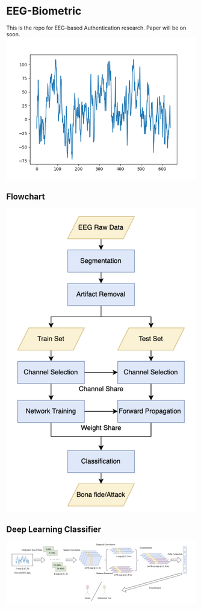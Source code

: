# EEG-Biometric
This is the repo for EEG-based Authentication research. Paper will be on soon.
![signal](https://github.com/BKAUTO/EEG-Biometric/blob/main/codes/util/test.png)

## Flowchart 
![flowchart](https://github.com/BKAUTO/EEG-Biometric/blob/main/flowchart.png)

## Deep Learning Classifier
![classifier](https://github.com/BKAUTO/EEG-Biometric/blob/main/classifier.png)
